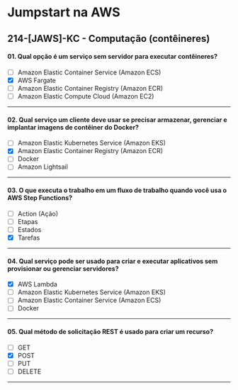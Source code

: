 # Jumpstart na AWS

## 214-[JAWS]-KC - Computação (contêineres)

#### 01. Qual opção é um serviço sem servidor para executar contêineres?
- [ ] Amazon Elastic Container Service (Amazon ECS)
- [x] AWS Fargate
- [ ] Amazon Elastic Container Registry (Amazon ECR)
- [ ] Amazon Elastic Compute Cloud (Amazon EC2)

***

#### 02. Qual serviço um cliente deve usar se precisar armazenar, gerenciar e implantar imagens de contêiner do Docker?
- [ ] Amazon Elastic Kubernetes Service (Amazon EKS)
- [x] Amazon Elastic Container Registry (Amazon ECR)
- [ ] Docker
- [ ] Amazon Lightsail
 
***

#### 03. O que executa o trabalho em um fluxo de trabalho quando você usa o AWS Step Functions?
- [ ] Action (Ação)
- [ ] Etapas
- [ ] Estados
- [x] Tarefas

***

#### 04. Qual serviço pode ser usado para criar e executar aplicativos sem provisionar ou gerenciar servidores?
- [x] AWS Lambda
- [ ] Amazon Elastic Kubernetes Service (Amazon EKS)
- [ ] Amazon Elastic Container Service (Amazon ECS)
- [ ] Docker

***

#### 05. Qual método de solicitação REST é usado para criar um recurso?
- [ ] GET
- [x] POST
- [ ] PUT
- [ ] DELETE

***
